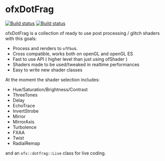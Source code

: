 ofxDotFrag
=====================================
[![Build status](https://travis-ci.org/npisanti/ofxDotFrag.svg?branch=master)](https://travis-ci.org/npisanti/ofxDotFrag) [![Build status](https://ci.appveyor.com/api/projects/status/aihs37lryw28va92?svg=true)](https://ci.appveyor.com/project/npisanti/ofxdotfrag)

ofxDotFrag is a collection of ready to use post processing / glitch shaders with this goals:
- Process and renders to `ofFbo`s.
- Cross compatible, works both on openGL and openGL ES
- Fast to use API ( higher level than just using ofShader )
- Shaders made to be used/tweaked in realtime performances
- Easy to write new shader classes

At the moment the shader selection includes:
- Hue/Saturation/Brightness/Contrast
- ThreeTones
- Delay
- EchoTrace
- InvertStrobe
- Mirror
- MirrorAxis
- Turbolence
- FXAA
- Twist
- RadialRemap    

and an `ofx::dotfrag::Live` class for live coding.

